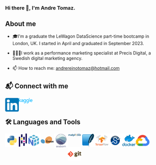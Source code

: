 ### Hi there 👋, I'm Andre Tomaz. 

## About me

- 🎓I'm a graduate the LeWagon DataScience part-time bootcamp in London, UK. I started in April and graduated in September 2023.

- 👨🏻‍💻I work as a performance marketing specialist at Precis Digital, a Swedish digital marketing agency.

- 📫 How to reach me: andrereinotomaz@hotmail.com


## 📬 Connect with me

<a href="www.linkedin.com/in/andre-tomaz">
  <img align="left" alt="Andre Tomaz's LinkedIn" width="44px" src="https://github.com/Artz90/Artz90/blob/main/linkedin_logo.png" />
</a>
<a href="https://www.kaggle.com/andretomaz">
  <img align="left" alt="Xavier Looyens's Kaggle" width="44px" src="https://github.com/Artz90/Artz90/blob/main/kaggle_logo.png" />
</a>

<br />
<br />

## 🛠 Languages and Tools

<!-- For Python -->
<img align="left" alt="Python" width="44px" src="https://github.com/github/explore/raw/main/topics/python/python.png" />

<!-- For Pandas -->
<img align="left" alt="Pandas" width="26px" src="https://github.com/XavierLooyens/XavierLooyens/blob/main/pandas_logo.png" />

<!-- For NumPy -->
<img align="left" alt="NumPy" width="44px" src="https://github.com/github/explore/raw/main/topics/numpy/numpy.png" />

<!-- For scikit-learn -->
<img align="left" alt="Scikit-Learn" width="44px" src="https://github.com/github/explore/raw/main/topics/scikit-learn/scikit-learn.png" />

<!-- For Seaborn -->
<img align="left" alt="Seaborn" width="44px" src="https://github.com/XavierLooyens/XavierLooyens/blob/main/seaborn_logo.png" />

<!-- For Matplotlib -->
<img align="left" alt="Matplotlib" width="44px" src="https://github.com/XavierLooyens/XavierLooyens/blob/main/matplotlib_logo.png" />

<!-- For SQLite -->
<img align="left" alt="SQLite" width="44px" src="https://github.com/github/explore/raw/main/topics/sqlite/sqlite.png" />

<!-- For TensorFlow -->
<img align="left" alt="TensorFlow" width="44px" src="https://github.com/github/explore/raw/main/topics/tensorflow/tensorflow.png" />

<!-- For SciPy -->
<img align="left" alt="SciPy" width="44px" src="https://github.com/github/explore/raw/main/topics/scipy/scipy.png" />

<!-- For Docker -->
<img align="left" alt="Docker" width="44px" src="https://github.com/github/explore/raw/main/topics/docker/docker.png" />

<!-- For Google Cloud Platform -->
<img align="left" alt="Google Cloud Platform" width="44px" src="https://github.com/github/explore/raw/main/topics/google-cloud/google-cloud.png" />

<!-- For Git -->
<img align="left" alt="Git" width="44px" src="https://github.com/github/explore/raw/main/topics/git/git.png" />


<br />
<br />
